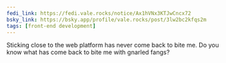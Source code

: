 ```yaml
---
fedi_link: https://fedi.vale.rocks/notice/Ax1hVNx3KTJwCncx72
bsky_link: https://bsky.app/profile/vale.rocks/post/3lw2bc2kfqs2m
tags: [front-end development]
---
```


Sticking close to the web platform has never come back to bite me. Do you know what has come back to bite me with gnarled fangs?

